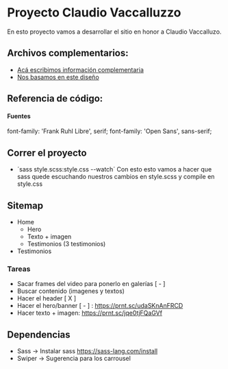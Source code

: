 # Proyecto Claudio Vaccalluzzo

En esto proyecto vamos a desarrollar el sitio en honor a Claudio Vaccalluzo.



## Archivos complementarios:

- [Acá escribimos información complementaria](https://docs.google.com/document/d/11nh4Nw2vYuEDPZZwIL0CXXm5kbh02bttEmbrheqWRGg/edit?usp=sharing)
- [Nos basamos en este diseño](https://preview.themeforest.net/item/beacon-funeral-home-wordpress-theme-/full_screen_preview/16698416?_ga=2.139059635.1267798697.1661026744-1396074330.1628018909)



## Referencia de código:

#### Fuentes
font-family: 'Frank Ruhl Libre', serif;
font-family: 'Open Sans', sans-serif;




## Correr el proyecto

- ´sass style.scss:style.css --watch´ Con esto esto vamos a hacer que sass quede escuchando nuestros cambios en style.scss y compile en style.css


## Sitemap
- Home
   - Hero
   - Texto + imagen
   - Testimonios (3 testimonios)
- Testimonios 


### Tareas

- Sacar frames del video para ponerlo en galerías [ - ]
- Buscar contenido (imagenes y textos)
- Hacer el header [ X ]
- Hacer el hero/banner [ - ] : https://prnt.sc/udaSKnAnFRCD
- Hacer texto + imagen:  https://prnt.sc/jqe0tjFQaGVf


## Dependencias

- Sass -> Instalar sass https://sass-lang.com/install
- Swiper -> Sugerencia para los carrousel